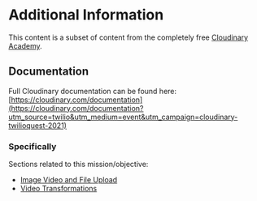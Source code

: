 # Additional Information
This content is a subset of content from the completely free [Cloudinary Academy](https://training.cloudinary.com?utm_source=twilio&utm_medium=event&utm_campaign=cloudinary-twilioquest-2021). 

## Documentation
Full Cloudinary documentation can be found here:
[https://cloudinary.com/documentation](https://cloudinary.com/documentation?utm_source=twilio&utm_medium=event&utm_campaign=cloudinary-twilioquest-2021)

### Specifically
Sections related to this mission/objective:
* [Image Video and File Upload](https://cloudinary.com/documentation/image_video_and_file_upload?utm_source=twilio&utm_medium=event&utm_campaign=cloudinary-twilioquest-2021)
* [Video Transformations](https://cloudinary.com/documentation/video_manipulation_and_delivery?utm_source=twilio&utm_medium=event&utm_campaign=cloudinary-twilioquest-2021)